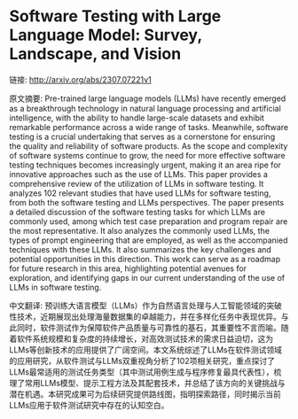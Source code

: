 # Software Testing with Large Language Model: Survey, Landscape, and Vision

链接: http://arxiv.org/abs/2307.07221v1

原文摘要:
Pre-trained large language models (LLMs) have recently emerged as a
breakthrough technology in natural language processing and artificial
intelligence, with the ability to handle large-scale datasets and exhibit
remarkable performance across a wide range of tasks. Meanwhile, software
testing is a crucial undertaking that serves as a cornerstone for ensuring the
quality and reliability of software products. As the scope and complexity of
software systems continue to grow, the need for more effective software testing
techniques becomes increasingly urgent, making it an area ripe for innovative
approaches such as the use of LLMs. This paper provides a comprehensive review
of the utilization of LLMs in software testing. It analyzes 102 relevant
studies that have used LLMs for software testing, from both the software
testing and LLMs perspectives. The paper presents a detailed discussion of the
software testing tasks for which LLMs are commonly used, among which test case
preparation and program repair are the most representative. It also analyzes
the commonly used LLMs, the types of prompt engineering that are employed, as
well as the accompanied techniques with these LLMs. It also summarizes the key
challenges and potential opportunities in this direction. This work can serve
as a roadmap for future research in this area, highlighting potential avenues
for exploration, and identifying gaps in our current understanding of the use
of LLMs in software testing.

中文翻译:
预训练大语言模型（LLMs）作为自然语言处理与人工智能领域的突破性技术，近期展现出处理海量数据集的卓越能力，并在多样化任务中表现优异。与此同时，软件测试作为保障软件产品质量与可靠性的基石，其重要性不言而喻。随着软件系统规模和复杂度的持续增长，对高效测试技术的需求日益迫切，这为LLMs等创新技术的应用提供了广阔空间。本文系统综述了LLMs在软件测试领域的应用研究，从软件测试与LLMs双重视角分析了102项相关研究，重点探讨了LLMs最常适用的测试任务类型（其中测试用例生成与程序修复最具代表性），梳理了常用LLMs模型、提示工程方法及其配套技术，并总结了该方向的关键挑战与潜在机遇。本研究成果可为后续研究提供路线图，指明探索路径，同时揭示当前LLMs应用于软件测试研究中存在的认知空白。
